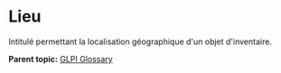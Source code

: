 Lieu
====

Intitulé permettant la localisation géographique d'un objet
d'inventaire.

**Parent topic:** [GLPI Glossary](../../glpi/glossary.html)
